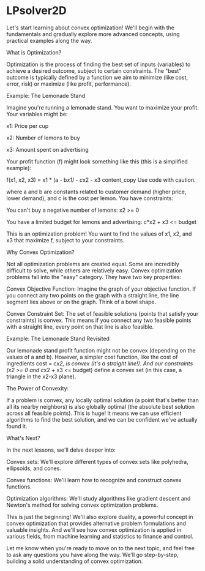 # LPsolver2D
Let's start learning about convex optimization! We'll begin with the fundamentals and gradually explore more advanced concepts, using practical examples along the way.

What is Optimization?

Optimization is the process of finding the best set of inputs (variables) to achieve a desired outcome, subject to certain constraints. The "best" outcome is typically defined by a function we aim to minimize (like cost, error, risk) or maximize (like profit, performance).

Example: The Lemonade Stand

Imagine you're running a lemonade stand. You want to maximize your profit. Your variables might be:

x1: Price per cup

x2: Number of lemons to buy

x3: Amount spent on advertising

Your profit function (f) might look something like this (this is a simplified example):

f(x1, x2, x3) = x1 * (a - b*x1) - c*x2 - x3
content_copy
Use code with caution.

where a and b are constants related to customer demand (higher price, lower demand), and c is the cost per lemon. You have constraints:

You can't buy a negative number of lemons: x2 >= 0

You have a limited budget for lemons and advertising: c*x2 + x3 <= budget

This is an optimization problem! You want to find the values of x1, x2, and x3 that maximize f, subject to your constraints.

Why Convex Optimization?

Not all optimization problems are created equal. Some are incredibly difficult to solve, while others are relatively easy. Convex optimization problems fall into the "easy" category. They have two key properties:

Convex Objective Function: Imagine the graph of your objective function. If you connect any two points on the graph with a straight line, the line segment lies above or on the graph. Think of a bowl shape.

Convex Constraint Set: The set of feasible solutions (points that satisfy your constraints) is convex. This means if you connect any two feasible points with a straight line, every point on that line is also feasible.

Example: The Lemonade Stand Revisited

Our lemonade stand profit function might not be convex (depending on the values of a and b). However, a simpler cost function, like the cost of ingredients cost = c*x2, is convex (it's a straight line!). And our constraints (x2 >= 0 and c*x2 + x3 <= budget) define a convex set (in this case, a triangle in the x2-x3 plane).

The Power of Convexity:

If a problem is convex, any locally optimal solution (a point that's better than all its nearby neighbors) is also globally optimal (the absolute best solution across all feasible points). This is huge! It means we can use efficient algorithms to find the best solution, and we can be confident we've actually found it.

What's Next?

In the next lessons, we'll delve deeper into:

Convex sets: We'll explore different types of convex sets like polyhedra, ellipsoids, and cones.

Convex functions: We'll learn how to recognize and construct convex functions.

Optimization algorithms: We'll study algorithms like gradient descent and Newton's method for solving convex optimization problems.

This is just the beginning! We'll also explore duality, a powerful concept in convex optimization that provides alternative problem formulations and valuable insights. And we'll see how convex optimization is applied in various fields, from machine learning and statistics to finance and control.

Let me know when you're ready to move on to the next topic, and feel free to ask any questions you have along the way. We'll go step-by-step, building a solid understanding of convex optimization.
